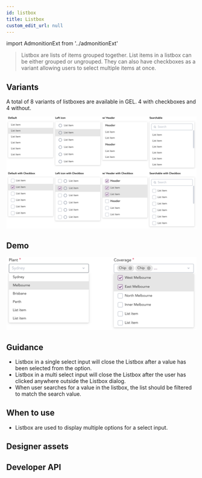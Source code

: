 ```yaml
---
id: listbox
title: Listbox
custom_edit_url: null
---
```


import AdmonitionExt from '../admonitionExt'

> Listbox are lists of items grouped together. List items in a listbox can be either grouped or ungrouped. They can also have checkboxes as a variant allowing users to select multiple items at once.


## Variants

A total of 8 variants of listboxes are available in GEL. 4 with checkboxes and 4 without.

![Listbox State](img/listbox-types.svg)


## Demo

![Input demo](img/select-demo.svg)


## Guidance

* Listbox in a single select input will close the Listbox after a value has been selected from the option.
* Listbox in a multi select input will close the Listbox after the user has clicked anywhere outside the Listbox dialog.
* When user searches for a value in the listbox, the list should be filtered to match the search value.


## When to use

* Listbox are used to display multiple options for a select input.


## Designer assets

<AdmonitionExt type="figma" url="https://www.figma.com/file/kzLxtqv6YGL0wotiqzgEo4/GEL-UI-Doc?node-id=696%3A97231" />


## Developer API

<AdmonitionExt type="vue" url="https://primefaces.org/primevue/listbox" />